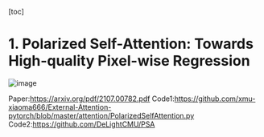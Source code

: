 [toc]
# 1. Polarized Self-Attention: Towards High-quality Pixel-wise Regression
![image](https://cdn.jsdelivr.net/gh/leader402/image@main/image/screenShots/1626273404691-1626273404683-_20210714221842.jpg)

Paper:https://arxiv.org/pdf/2107.00782.pdf
Code1:https://github.com/xmu-xiaoma666/External-Attention-pytorch/blob/master/attention/PolarizedSelfAttention.py
Code2:https://github.com/DeLightCMU/PSA   